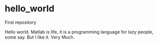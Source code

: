 # hello_world
First repository

Hello world. Matlab is life, it is a programming language for lazy people, some say. But I like it. Very Much. 
